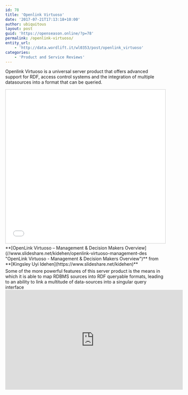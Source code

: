 ```yaml
---
id: 78
title: 'Openlink Virtuoso'
date: '2017-07-21T17:13:18+10:00'
author: ubiquitous
layout: post
guid: 'https://openseason.online/?p=78'
permalink: /openlink-virtuoso/
entity_url:
    - 'http://data.wordlift.it/wl0353/post/openlink_virtuoso'
categories:
    - 'Product and Service Reviews'
---
```


Openlink Virtuoso is a universal server product that offers advanced support for RDF, access control systems and the integration of multiple datasources into a format that can be queried.

<iframe allowfullscreen="allowfullscreen" frameborder="0" height="485" loading="lazy" marginheight="0" marginwidth="0" scrolling="no" src="//www.slideshare.net/slideshow/embed_code/key/suMtskxfdYXgsk" style="border: 1px solid #CCC; border-width: 1px; margin-bottom: 5px; max-width: 100%;" width="595"> </iframe>

<div style="margin-bottom: 5px;"> **[OpenLink Virtuoso – Management &amp; Decision Makers Overview](//www.slideshare.net/kidehen/openlink-virtuoso-management-des "OpenLink Virtuoso - Management & Decision Makers Overview")**  from **[Kingsley Uyi Idehen](https://www.slideshare.net/kidehen)**</div>Some of the more powerful features of this server product is the means in which it is able to map RDBMS sources into RDF queryable formats, leading to an ability to link a multitude of data-sources into a singular query interface

<iframe allowfullscreen="allowfullscreen" frameborder="0" height="315" loading="lazy" src="https://www.youtube.com/embed/videoseries?list=PLCbmz0VSZ_vqsYV4B_oXulV3ncJbFj0Hb" width="560"></iframe>